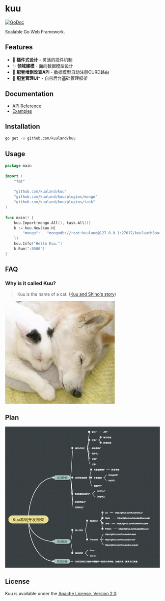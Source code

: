 # kuu

[![GoDoc](https://godoc.org/github.com/kuuland/kuu?status.svg)](https://godoc.org/github.com/kuuland/kuu)

Scalable Go Web Framework.


## Features

- 🎉 **插件式设计** -  灵活的插件机制
- ✨ **领域建模** - 面向数据模型设计
- 🚀 **配套增删改查API** - 数据模型自动注册CURD路由
- 🐠 **配套管理UI*** - 自带后台基础管理框架

## Documentation

- [API Reference](https://godoc.org/github.com/kuuland/kuu)
- [Examples](https://godoc.org/github.com/kuuland/kuu#pkg-examples)

## Installation

```sh
go get -u github.com/kuuland/kuu
```

## Usage

```go
package main

import (
	"fmt"

	"github.com/kuuland/kuu"
	"github.com/kuuland/kuu/plugins/mongo"
	"github.com/kuuland/kuu/plugins/task"
)

func main() {
	kuu.Import(mongo.All(), task.All())
	k := kuu.New(kuu.H{
		"mongo":   "mongodb://root:kuuland@127.0.0.1:27017/kuu?authSource=admin&maxPoolSize=50"
	})
	kuu.Info("Hello Kuu.")
	k.Run(":8080")
}

```

## FAQ

### Why is it called Kuu?
> Kuu is the name of a cat. ([Kuu and Shino's story](http://www.sohu.com/a/225954042_509045))

![kuu](https://raw.githubusercontent.com/kuuland/kuu/master/kuu.png)


## Plan

![plan](https://raw.githubusercontent.com/kuuland/kuu/master/plan.png)

## License

Kuu is available under the [Apache License, Version 2.0](http://www.apache.org/licenses/LICENSE-2.0.html).

